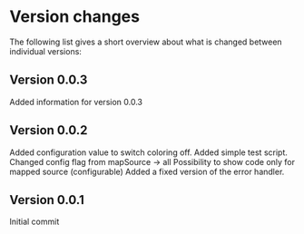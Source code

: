 Version changes
=================================================

The following list gives a short overview about what is changed between
individual versions:

Version 0.0.3
-------------------------------------------------
Added information for version 0.0.3

Version 0.0.2
-------------------------------------------------
Added configuration value to switch coloring off.
Added simple test script.
Changed config flag from mapSource -> all
Possibility to show code only for mapped source (configurable)
Added a fixed version of the error handler.

Version 0.0.1
-------------------------------------------------
Initial commit


